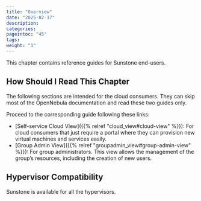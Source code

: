 ```yaml
---
title: "Overview"
date: "2025-02-17"
description:
categories:
pageintoc: "45"
tags:
weight: "1"
---
```


<!--# Overview -->

This chapter contains reference guides for Sunstone end-users.

## How Should I Read This Chapter

The following sections are intended for the cloud consumers. They can skip most of the OpenNebula documentation and read these two guides only.

Proceed to the corresponding guide following these links:

- [Self-service Cloud View]({{% relref "cloud_view#cloud-view" %}}): For cloud consumers that just require a portal where they can provision new virtual machines and services easily.
- [Group Admin View]({{% relref "groupadmin_view#group-admin-view" %}}): For group administrators. This view allows the management of the group’s resources, including the creation of new users.

## Hypervisor Compatibility

Sunstone is available for all the hypervisors.
